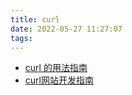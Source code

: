 ```yaml
---
title: curl
date: 2022-05-27 11:27:07
tags:
---
```



- [curl 的用法指南](http://www.ruanyifeng.com/blog/2019/09/curl-reference.html)
- [curl网站开发指南](http://www.ruanyifeng.com/blog/2011/09/curl.html)

<!-- more -->
